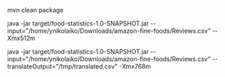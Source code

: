 mvn clean package

java -jar target/food-statistics-1.0-SNAPSHOT.jar --input="/home/ynikolaiko/Downloads/amazon-fine-foods/Reviews.csv" --Xmx512m

java -jar target/food-statistics-1.0-SNAPSHOT.jar --input="/home/ynikolaiko/Downloads/amazon-fine-foods/Reviews.csv" --translateOutput="/tmp/translated.csv" -Xmx768m

